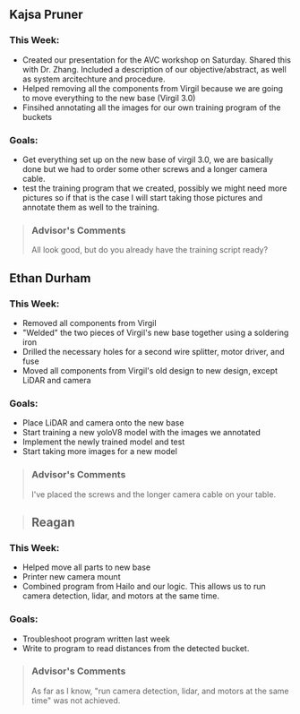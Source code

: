 ## Kajsa Pruner
### This Week:
- Created our presentation for the AVC workshop on Saturday. Shared this with Dr. Zhang. Included a description of our objective/abstract, as well as system arcitechture and procedure.
- Helped removing all the components from Virgil because we are going to move everything to the new base (Virgil 3.0)
- Finsihed annotating all the images for our own training program of the buckets

### Goals:
- Get everything set up on the new base of virgil 3.0, we are basically done but we had to order some other screws and a longer camera cable.
- test the training program that we created, possibly we might need more pictures so if that is the case I will start taking those pictures and annotate them as well to the training.

> ### Advisor's Comments
> All look good, but do you already have the training script ready?
 
## Ethan Durham
### This Week:
- Removed all components from Virgil
- "Welded" the two pieces of Virgil's new base together using a soldering iron
- Drilled the necessary holes for a second wire splitter, motor driver, and fuse
- Moved all components from Virgil's old design to new design, except LiDAR and camera

### Goals:
- Place LiDAR and camera onto the new base
- Start training a new yoloV8 model with the images we annotated
- Implement the newly trained model and test
- Start taking more images for a new model

> ### Advisor's Comments
> I've placed the screws and the longer camera cable on your table.

> ## Reagan
### This Week:
- Helped move all parts to new base
- Printer new camera mount
- Combined program from Hailo and our logic. This allows us to run camera detection, lidar, and motors at the same time.

### Goals:
- Troubleshoot program written last week
- Write to program to read distances from the detected bucket.

> ### Advisor's Comments
> As far as I know, "run camera detection, lidar, and motors at the same time" was not achieved.


